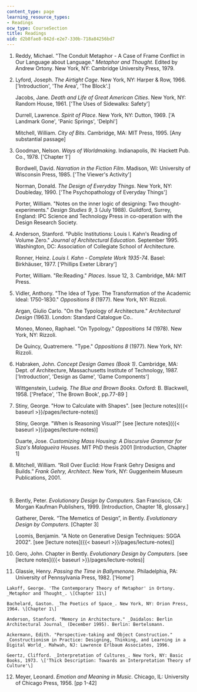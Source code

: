 ```yaml
---
content_type: page
learning_resource_types:
- Readings
ocw_type: CourseSection
title: Readings
uid: d2b8fae8-042d-e2e7-330b-718a84256bd7
---
```


1.  Reddy, Michael. "The Conduit Metaphor - A Case of Frame Conflict in Our Language about Language." _Metaphor and Thought_. Edited by Andrew Ortony. New York, NY: Cambridge University Press, 1979.
2.  Lyford, Joseph. _The Airtight Cage_. New York, NY: Harper & Row, 1966. \['Introduction', 'The Area', 'The Block'.\]  
      
    Jacobs, Jane. _Death and Life of Great American Cities_. New York, NY: Random House, 1961. \['The Uses of Sidewalks: Safety'\]  
      
    Durrell, Lawrence. _Spirit of Place_. New York, NY: Dutton, 1969. \['A Landmark Gone', 'Panic Springs', 'Delphi'\]  
      
    Mitchell, William. _City of Bits_. Cambridge, MA: MIT Press, 1995. \[Any substantial passage\]
3.  Goodman, Nelson. _Ways of Worldmaking_. Indianapolis, IN: Hackett Pub. Co., 1978. \['Chapter 1'\]  
      
    Bordwell, David. _Narration in the Fiction Film_. Madison, WI: University of Wisconsin Press, 1985. \['The Viewer's Activity'\]  
      
    Norman, Donald. _The Design of Everyday Things_. New York, NY: Doubleday, 1990. \['The Psychopathology of Everyday Things'\]  
      
    Porter, William. "Notes on the inner logic of designing: Two thought-experiments." _Design Studies 9_, 3 (July 1988). Guildford, Surrey, England: IPC Science and Technology Press in co-operation with the Design Research Society.
4.  Anderson, Stanford. "Public Institutions: Louis I. Kahn's Reading of Volume Zero." _Journal of Architectural Education_. September 1995. Washington, DC: Association of Collegiate School of Architecture.  
      
    Ronner, Heinz. _Louis I. Kahn - Complete Work 1935-74_. Basel: Birkhäuser, 1977. \['Phillips Exeter Library'\]  
      
    Porter, William. "Re:Reading." _Places_. Issue 12, 3. Cambridge, MA: MIT Press.
5.  Vidler, Anthony. "The Idea of Type: The Transformation of the Academic Ideal: 1750-1830." _Oppositions 8_ (1977). New York, NY: Rizzoli.  
      
    Argan, Giulio Carlo. "On the Typology of Architecture." _Architectural Design_ (1963). London: Standard Catalogue Co..  
      
    Moneo, Moneo, Raphael. "On Typology." _Oppositions 14_ (1978). New York, NY: Rizzoli.  
      
    De Quincy, Quatremere. "Type." _Oppositions 8_ (1977). New York, NY: Rizzoli.
6.  Habraken, John. _Concept Design Games (Book 1)_. Cambridge, MA: Dept. of Architecture, Massachusetts Institute of Technology, 1987. \['Introduction', 'Design as Game', 'Game Components'\]  
      
    Wittgenstein, Ludwig. _The Blue and Brown Books_. Oxford: B. Blackwell, 1958. \['Preface', 'The Brown Book', pp.77-89 \]
7.  Stiny, George. "How to Calculate with Shapes". \[see [lecture notes]({{< baseurl >}}/pages/lecture-notes)\]  
      
    Stiny, George. "When is Reasoning Visual?" \[see [lecture notes]({{< baseurl >}}/pages/lecture-notes)\]  
      
    Duarte, Jose. _Customizing Mass Housing: A Discursive Grammar for Siza's Malagueira Houses_. MIT PhD thesis 2001 \[Introduction, Chapter 1\]
8.  Mitchell, William. “Roll Over Euclid: How Frank Gehry Designs and Builds.” _Frank Gehry, Architect_. New York, NY: Guggenheim Museum Publications, 2001.  
      
     
9.  Bently, Peter. _Evolutionary Design by Computers_. San Francisco, CA: Morgan Kaufman Publishers, 1999. \[Introduction, Chapter 18, glossary.\]  
      
    Gatherer, Derek. “The Memetics of Design”, in Bently. _Evolutionary Design by Computers_. \[Chapter 3\]  
      
    Loomis, Benjamin. "A Note on Generative Design Techniques: SGGA 2002". \[see [lecture notes]({{< baseurl >}}/pages/lecture-notes)\]
10.  Gero, John. Chapter in Bently. _Evolutionary Design by Computers_. \[see [lecture notes]({{< baseurl >}}/pages/lecture-notes)\]
11.  Glassie, Henry. _Passing the Time in Ballymenone_. Philadelphia, PA: University of Pennsylvania Press, 1982. \['Home'\]  
      
    Lakoff, George. 'The Contemporary Theory of Metaphor' in Ortony. _Metaphor and Thought_. \[Chapter 11\]  
      
    Bachelard, Gaston. _The Poetics of Space_. New York, NY: Orion Press, 1964. \[Chapter 1\]  
      
    Anderson, Stanford. "Memory in Architecture." _Daidalos: Berlin Architectural Journal_ (December 1995). Berlin: Bertelsmann.  
      
    Ackermann, Edith. "Perspective-taking and Object Construction." _Constructionism in Practice: Designing, Thinking, and Learning in a Digital World_. Mahwah, NJ: Lawrence Erlbaum Associates, 1996.  
      
    Geertz, Clifford. _Interpretation of Cultures_. New York, NY: Basic Books, 1973. \['Thick Description: Towards an Interpretation Theory of Culture'\]
12.  Meyer, Leonard. _Emotion and Meaning in Music_. Chicago, IL: University of Chicago Press, 1956. \[pp 1-42\]